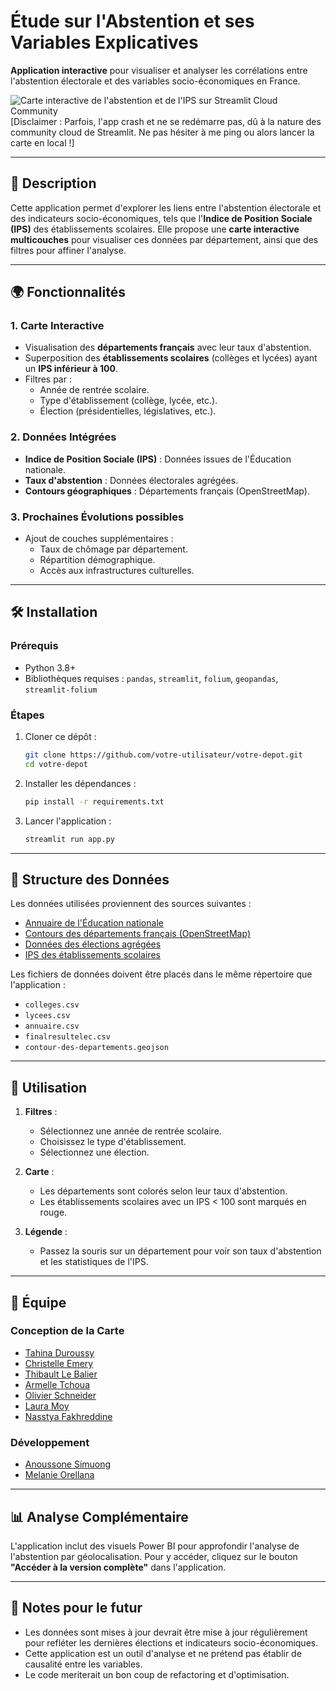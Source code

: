 
# Étude sur l'Abstention et ses Variables Explicatives

**Application interactive** pour visualiser et analyser les corrélations entre l'abstention électorale et des variables socio-économiques en France.

![Carte interactive de l'abstention et de l'IPS sur Streamlit Cloud Community](https://hackathon2024esd.streamlit.app/)
[Disclaimer : Parfois, l'app crash et ne se redémarre pas, dû à la nature des community cloud de Streamlit. Ne pas hésiter à me ping ou alors lancer la carte en local !] 


---

## 📌 Description

Cette application permet d'explorer les liens entre l'abstention électorale et des indicateurs socio-économiques, tels que l'**Indice de Position Sociale (IPS)** des établissements scolaires. Elle propose une **carte interactive multicouches** pour visualiser ces données par département, ainsi que des filtres pour affiner l'analyse.

---

## 🌍 Fonctionnalités

### 1. **Carte Interactive**
- Visualisation des **départements français** avec leur taux d'abstention.
- Superposition des **établissements scolaires** (collèges et lycées) ayant un **IPS inférieur à 100**.
- Filtres par :
  - Année de rentrée scolaire.
  - Type d'établissement (collège, lycée, etc.).
  - Élection (présidentielles, législatives, etc.).

### 2. **Données Intégrées**
- **Indice de Position Sociale (IPS)** : Données issues de l'Éducation nationale.
- **Taux d'abstention** : Données électorales agrégées.
- **Contours géographiques** : Départements français (OpenStreetMap).

### 3. **Prochaines Évolutions possibles**
- Ajout de couches supplémentaires :
  - Taux de chômage par département.
  - Répartition démographique.
  - Accès aux infrastructures culturelles.

---

## 🛠️ Installation

### Prérequis
- Python 3.8+
- Bibliothèques requises : `pandas`, `streamlit`, `folium`, `geopandas`, `streamlit-folium`

### Étapes
1. Cloner ce dépôt :
   ```bash
   git clone https://github.com/votre-utilisateur/votre-depot.git
   cd votre-depot
   ```

2. Installer les dépendances :
   ```bash
   pip install -r requirements.txt
   ```

3. Lancer l'application :
   ```bash
   streamlit run app.py
   ```

---

## 📂 Structure des Données

Les données utilisées proviennent des sources suivantes :
- [Annuaire de l'Éducation nationale](https://data.education.gouv.fr/explore/dataset/fr-en-annuaire-education/)
- [Contours des départements français (OpenStreetMap)](https://www.data.gouv.fr/fr/datasets/contours-des-departements-francais-issus-d-openstreetmap/)
- [Données des élections agrégées](https://www.data.gouv.fr/fr/datasets/donnees-des-elections-agregees/)
- [IPS des établissements scolaires](https://data.education.gouv.fr/explore/?sort=modified&q=IPS)

Les fichiers de données doivent être placés dans le même répertoire que l'application :
- `colleges.csv`
- `lycees.csv`
- `annuaire.csv`
- `finalresultelec.csv`
- `contour-des-departements.geojson`

---

## 🎯 Utilisation

1. **Filtres** :
   - Sélectionnez une année de rentrée scolaire.
   - Choisissez le type d'établissement.
   - Sélectionnez une élection.

2. **Carte** :
   - Les départements sont colorés selon leur taux d'abstention.
   - Les établissements scolaires avec un IPS < 100 sont marqués en rouge.

3. **Légende** :
   - Passez la souris sur un département pour voir son taux d'abstention et les statistiques de l'IPS.

---

## 👥 Équipe

### Conception de la Carte
- [Tahina Duroussy](https://www.linkedin.com/in/tahina-duroussy-94420b161/)
- [Christelle Emery](https://www.linkedin.com/in/christelle-emery-6a0b20245/)
- [Thibault Le Balier](https://www.linkedin.com/in/thibault-le-balier-5b9905189/)
- [Armelle Tchoua](https://www.linkedin.com/in/armelletchoua01fr/)
- [Olivier Schneider](https://www.linkedin.com/in/olivier-schneider-chef-de-projet-digital/)
- [Laura Moy](https://www.linkedin.com/in/laura-moy-2503/)
- [Nasstya Fakhreddine](https://www.linkedin.com/in/nasstya-fakhreddine-3825781a9/)

### Développement
- [Anoussone Simuong](https://www.linkedin.com/in/anousimuong/)
- [Melanie Orellana](https://www.linkedin.com/in/mélanie-orellana-031465173/)

---

## 📊 Analyse Complémentaire

L'application inclut des visuels Power BI pour approfondir l'analyse de l'abstention par géolocalisation. Pour y accéder, cliquez sur le bouton **"Accéder à la version complète"** dans l'application.

---

## 📝 Notes pour le futur
- Les données sont mises à jour devrait être mise  à jour régulièrement pour refléter les dernières élections et indicateurs socio-économiques.
- Cette application est un outil d'analyse et ne prétend pas établir de causalité entre les variables.
- Le code meriterait un bon coup de refactoring et d'optimisation. 
